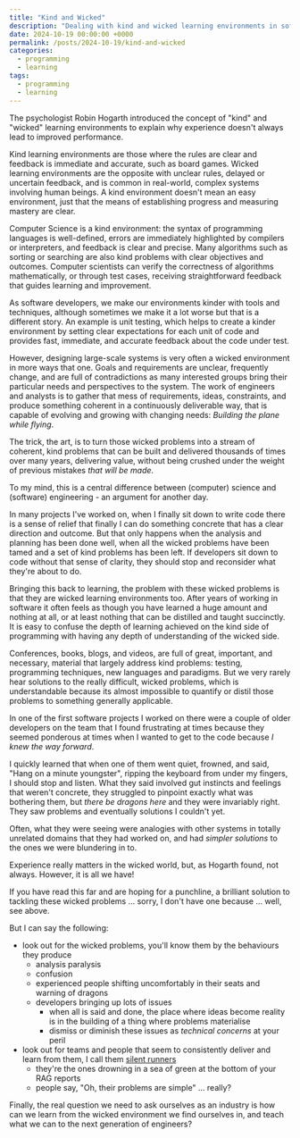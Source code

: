 ```yaml
---
title: "Kind and Wicked"
description: "Dealing with kind and wicked learning environments in software"
date: 2024-10-19 00:00:00 +0000
permalink: /posts/2024-10-19/kind-and-wicked
categories:
  - programming
  - learning
tags:
  - programming
  - learning
---
```


The psychologist Robin Hogarth introduced the concept of "kind" and "wicked" learning environments to explain why experience doesn't always lead to improved performance.

Kind learning environments are those where the rules are clear and feedback is immediate and accurate, such as board games. Wicked learning environments are the opposite with unclear rules, delayed or uncertain feedback, and is common in real-world, complex systems involving human beings. A kind environment doesn't mean an easy environment, just that the means of establishing progress and measuring mastery are clear.

Computer Science is a kind environment: the syntax of programming languages is well-defined, errors are immediately highlighted by compilers or interpreters, and feedback is clear and precise. Many algorithms such as sorting or searching are also kind problems with clear objectives and outcomes. Computer scientists can verify the correctness of algorithms mathematically, or through test cases, receiving straightforward feedback that guides learning and improvement.

As software developers, we make our environments kinder with tools and techniques, although sometimes we make it a lot worse but that is a different story. An example is unit testing, which helps to create a kinder environment by setting clear expectations for each unit of code and provides fast, immediate, and accurate feedback about the code under test.

However, designing large-scale systems is very often a wicked environment in more ways that one. Goals and requirements are unclear, frequently change, and are full of contradictions as many interested groups bring their particular needs and perspectives to the system. The work of engineers and analysts is to gather that mess of requirements, ideas, constraints, and produce something coherent in a continuously deliverable way, that is capable of evolving and growing with changing needs: *Building the plane while flying*.

The trick, the art, is to turn those wicked problems into a stream of coherent, kind problems that can be built and delivered thousands of times over many years, delivering value, without being crushed under the weight of previous mistakes *that will be made*.

To my mind, this is a central difference between (computer) science and (software) engineering - an argument for another day.

In many projects I've worked on, when I finally sit down to write code there is a sense of relief that finally I can do something concrete that has a clear direction and outcome. But that only happens when the analysis and planning has been done well, when all the wicked problems have been tamed and a set of kind problems has been left. If developers sit down to code without that sense of clarity, they should stop and reconsider what they're about to do.

Bringing this back to learning, the problem with these wicked problems is that they are wicked learning environments too. After years of working in software it often feels as though you have learned a huge amount and nothing at all, or at least nothing that can be distilled and taught succinctly. It is easy to confuse the depth of learning achieved on the kind side of programming with having any depth of understanding of the wicked side.

Conferences, books, blogs, and videos, are full of great, important, and necessary, material that largely address kind problems: testing, programming techniques, new languages and paradigms. But we very rarely hear solutions to the really difficult, wicked problems, which is understandable because its almost impossible to quantify or distil those problems to something generally applicable.

In one of the first software projects I worked on there were a couple of older developers on the team that I found frustrating at times because they seemed ponderous at times when I wanted to get to the code because *I knew the way forward*.

I quickly learned that when one of them went quiet, frowned, and said, "Hang on a minute youngster", ripping the keyboard from under my fingers, I should stop and listen. What they said involved gut instincts and feelings that weren't concrete, they struggled to pinpoint exactly what was bothering them, but *there be dragons here* and they were invariably right. They saw problems and eventually solutions I couldn't yet.

Often, what they were seeing were analogies with other systems in totally unrelated domains that they had worked on, and had *simpler solutions* to the ones we were blundering in to.

Experience really matters in the wicked world, but, as Hogarth found, not always. However, it is all we have!

If you have read this far and are hoping for a punchline, a brilliant solution to tackling these wicked problems … sorry, I don't have one because … well, see above.

But I can say the following:

- look out for the wicked problems, you'll know them by the behaviours they produce
  - analysis paralysis
  - confusion
  - experienced people shifting uncomfortably in their seats and warning of dragons
  - developers bringing up lots of issues
    - when all is said and done, the place where ideas become reality is in the building of a thing where problems materialise
    - dismiss or diminish these issues as *technical concerns* at your peril
- look out for teams and people that seem to consistently deliver and learn from them, I call them <a href="/posts/2015-09-15/what#silent-running">silent runners</a>
  - they're the ones drowning in a sea of green at the bottom of your RAG reports
  - people say, "Oh, their problems are simple" … really?

Finally, the real question we need to ask ourselves as an industry is how can we learn from the wicked environment we find ourselves in, and teach what we can to the next generation of engineers?
